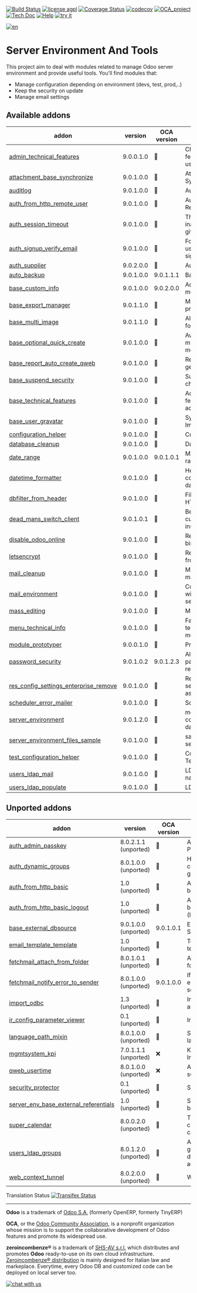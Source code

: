 [![Build Status](https://travis-ci.org/zeroincombenze/server-tools.svg?branch=9.0)](https://travis-ci.org/zeroincombenze/server-tools)
[![license agpl](https://img.shields.io/badge/licence-AGPL--3-blue.svg)](http://www.gnu.org/licenses/agpl-3.0.html)
[![Coverage Status](https://coveralls.io/repos/github/zeroincombenze/server-tools/badge.svg?branch=9.0)](https://coveralls.io/github/zeroincombenze/server-tools?branch=9.0)
[![codecov](https://codecov.io/gh/zeroincombenze/server-tools/branch/9.0/graph/badge.svg)](https://codecov.io/gh/zeroincombenze/server-tools/branch/9.0)
[![OCA_project](http://www.zeroincombenze.it/wp-content/uploads/ci-ct/prd/button-oca-9.svg)](https://github.com/OCA/server-tools/tree/9.0)
[![Tech Doc](http://www.zeroincombenze.it/wp-content/uploads/ci-ct/prd/button-docs-9.svg)](http://wiki.zeroincombenze.org/en/Odoo/9.0/dev)
[![Help](http://www.zeroincombenze.it/wp-content/uploads/ci-ct/prd/button-help-9.svg)](http://wiki.zeroincombenze.org/en/Odoo/9.0/man/)
[![try it](http://www.zeroincombenze.it/wp-content/uploads/ci-ct/prd/button-try-it-9.svg)](http://erp9.zeroincombenze.it)


































[![en](http://www.shs-av.com/wp-content/en_US.png)](http://wiki.zeroincombenze.org/it/Odoo/7.0/man)

Server Environment And Tools
============================

This project aim to deal with modules related to manage Odoo server environment and provide useful tools. You'll find modules that:

 - Manage configuration depending on environment (devs, test, prod,..)
 - Keep the security on update
 - Manage email settings

[//]: # (addons)


Available addons
----------------
addon | version | OCA version | summary
--- | --- | --- | ---
[admin_technical_features](admin_technical_features/) | 9.0.0.1.0 | :repeat: | Checks the technical features box for admin user.
[attachment_base_synchronize](attachment_base_synchronize/) | 9.0.1.0.0 | :repeat: | Attachment Base Synchronize
[auditlog](auditlog/) | 9.0.1.0.0 | :repeat: | Audit Log
[auth_from_http_remote_user](auth_from_http_remote_user/) | 9.0.1.0.0 | :repeat: | Authenticate via HTTP Remote User
[auth_session_timeout](auth_session_timeout/) | 9.0.1.0.0 | :repeat: | This module disable all inactive sessions since a given delay
[auth_signup_verify_email](auth_signup_verify_email/) | 9.0.1.0.0 | :repeat: | Force uninvited users to use a good email for signup
[auth_supplier](auth_supplier/) | 9.0.2.0.0 | :repeat: | Auth Supplier
[auto_backup](auto_backup/) | 9.0.1.0.0 | 9.0.1.1.1 | Backups database
[base_custom_info](base_custom_info/) | 9.0.1.0.0 | 9.0.2.0.0 | Add custom field in models
[base_export_manager](base_export_manager/) | 9.0.1.1.0 | :repeat: | Manage model export profiles
[base_multi_image](base_multi_image/) | 9.0.1.1.0 | :repeat: | Allow multiple images for database objects
[base_optional_quick_create](base_optional_quick_create/) | 9.0.1.0.0 | :repeat: | Avoid 'quick create' on m2o fields, on a 'by model' basis
[base_report_auto_create_qweb](base_report_auto_create_qweb/) | 9.0.1.0.0 | :repeat: | Report qweb auto generation
[base_suspend_security](base_suspend_security/) | 9.0.1.0.0 | :repeat: | Suspend security checks for a call
[base_technical_features](base_technical_features/) | 9.0.1.0.0 | :repeat: | Access to technical features without activating debug mode
[base_user_gravatar](base_user_gravatar/) | 9.0.1.0.0 | :repeat: | Synchronize Gravatar Image
[configuration_helper](configuration_helper/) | 9.0.1.0.0 | :repeat: | Configuration Helper
[database_cleanup](database_cleanup/) | 9.0.1.0.0 | :repeat: | Database cleanup
[date_range](date_range/) | 9.0.1.0.0 | 9.0.1.0.1 | Manage all kind of date range
[datetime_formatter](datetime_formatter/) | 9.0.1.0.0 | :repeat: | Helper functions to give correct format to date[time] fields
[dbfilter_from_header](dbfilter_from_header/) | 9.0.1.0.0 | :repeat: | Filter databases with HTTP headers
[dead_mans_switch_client](dead_mans_switch_client/) | 9.0.1.0.1 | :repeat: | Be notified when customers' odoo instances go down
[disable_odoo_online](disable_odoo_online/) | 9.0.1.0.0 | :repeat: | Remove odoo.com bindings
[letsencrypt](letsencrypt/) | 9.0.1.0.0 | :repeat: | Request SSL certificates from letsencrypt.org
[mail_cleanup](mail_cleanup/) | 9.0.1.0.0 | :repeat: | Mark as read or delete mails after a set time
[mail_environment](mail_environment/) | 9.0.1.0.0 | :repeat: | Configure mail servers with server_environment_files
[mass_editing](mass_editing/) | 9.0.1.0.0 | :repeat: | Mass Editing
[menu_technical_info](menu_technical_info/) | 9.0.1.0.0 | :repeat: | Fast way to look up technical info about menu item.
[module_prototyper](module_prototyper/) | 9.0.0.1.0 | :repeat: | Prototype your module.
[password_security](password_security/) | 9.0.1.0.2 | 9.0.1.2.3 | Allow admin to set password security requirements.
[res_config_settings_enterprise_remove](res_config_settings_enterprise_remove/) | 9.0.1.0.0 | :repeat: | Remove fields in all settings views marked as enterprise
[scheduler_error_mailer](scheduler_error_mailer/) | 9.0.1.0.0 | :repeat: | Scheduler Error Mailer
[server_environment](server_environment/) | 9.0.1.2.0 | :repeat: | move some configurations out of the database
[server_environment_files_sample](server_environment_files_sample/) | 9.0.1.0.0 | :repeat: | sample config file for server_environment
[test_configuration_helper](test_configuration_helper/) | 9.0.1.0.0 | :repeat: | Configuration Helper - Tests
[users_ldap_mail](users_ldap_mail/) | 9.0.1.0.0 | :repeat: | LDAP mapping for user name and e-mail
[users_ldap_populate](users_ldap_populate/) | 9.0.1.0.0 | :repeat: | LDAP Populate


Unported addons
---------------
addon | version | OCA version | summary
--- | --- | --- | ---
[auth_admin_passkey](auth_admin_passkey/) | 8.0.2.1.1 (unported) | :repeat: | Authentification - Admin Passkey
[auth_dynamic_groups](auth_dynamic_groups/) | 8.0.1.0.0 (unported) | :repeat: | Have membership conditions for certain groups
[auth_from_http_basic](auth_from_http_basic/) | 1.0 (unported) | :repeat: | Authenticate via HTTP basic authentication
[auth_from_http_basic_logout](auth_from_http_basic_logout/) | 1.0 (unported) | :repeat: | Authenticate via HTTP basic authentication (logout helper)
[base_external_dbsource](base_external_dbsource/) | 9.0.1.0.0 (unported) | 9.0.1.0.1 | External Database Sources
[email_template_template](email_template_template/) | 1.0 (unported) | :repeat: | Templates for email templates
[fetchmail_attach_from_folder](fetchmail_attach_from_folder/) | 8.0.1.0.1 (unported) | :repeat: | Attach mails in an IMAP folder to existing objects
[fetchmail_notify_error_to_sender](fetchmail_notify_error_to_sender/) | 8.0.1.0.0 (unported) | 9.0.1.0.0 | If fetching mails gives error, send an email to sender
[import_odbc](import_odbc/) | 1.3 (unported) | :repeat: | Import data from SQL and ODBC data sources.
[ir_config_parameter_viewer](ir_config_parameter_viewer/) | 0.1 (unported) | :repeat: | Ir.config_parameter view
[language_path_mixin](language_path_mixin/) | 8.0.1.0.0 (unported) | :repeat: | Setting the partner's language in RML reports
[mgmtsystem_kpi](mgmtsystem_kpi/) | 7.0.1.1.1 (unported) | :x: | Key Performance Indicator
[qweb_usertime](qweb_usertime/) | 8.0.1.0.0 (unported) | :x: | Add user time rendering support in QWeb
[security_protector](security_protector/) | 0.1 (unported) | :repeat: | Security protector
[server_env_base_external_referentials](server_env_base_external_referentials/) | 1.0 (unported) | :repeat: | Server environment for base_external_referential
[super_calendar](super_calendar/) | 8.0.0.2.0 (unported) | :repeat: | This module allows to create configurable calendars.
[users_ldap_groups](users_ldap_groups/) | 8.0.1.2.0 (unported) | :repeat: | Adds user accounts to groups based on rules defined by the administrator.
[web_context_tunnel](web_context_tunnel/) | 8.0.2.0.0 (unported) | :repeat: | Web Context Tunnel

[//]: # (end addons)

Translation Status
[![Transifex Status](https://www.transifex.com/projects/p/OCA-server-tools-9-0/chart/image_png)](https://www.transifex.com/projects/p/OCA-server-tools-9-0)

[//]: # (copyright)

----

**Odoo** is a trademark of [Odoo S.A.](https://www.odoo.com/) (formerly OpenERP, formerly TinyERP)

**OCA**, or the [Odoo Community Association](http://odoo-community.org/), is a nonprofit organization whose
mission is to support the collaborative development of Odoo features and
promote its widespread use.

**zeroincombenze®** is a trademark of [SHS-AV s.r.l.](http://www.shs-av.com/)
which distributes and promotes **Odoo** ready-to-use on its own cloud infrastructure.
[Zeroincombenze® distribution](http://wiki.zeroincombenze.org/en/Odoo)
is mainly designed for Italian law and markeplace.
Everytime, every Odoo DB and customized code can be deployed on local server too.

[//]: # (end copyright)

[![chat with us](https://www.shs-av.com/wp-content/chat_with_us.gif)](https://tawk.to/85d4f6e06e68dd4e358797643fe5ee67540e408b)
